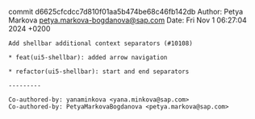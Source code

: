 commit d6625cfcdcc7d810f01aa5b474be68c46fb142db
Author: Petya Markova <petya.markova-bogdanova@sap.com>
Date:   Fri Nov 1 06:27:04 2024 +0200

    Add shellbar additional context separators (#10108)
    
    * feat(ui5-shellbar): added arrow navigation
    
    * refactor(ui5-shellbar): start and end separators
    
    ---------
    
    Co-authored-by: yanaminkova <yana.minkova@sap.com>
    Co-authored-by: PetyaMarkovaBogdanova <petya.markova@sap.com>
